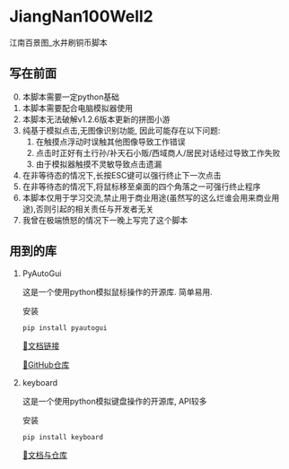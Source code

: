 # JiangNan100Well2
江南百景图_水井刷铜币脚本

## 写在前面

0. 本脚本需要一定python基础
1. 本脚本需要配合电脑模拟器使用
2. 本脚本无法破解v1.2.6版本更新的拼图小游
3. 纯基于模拟点击,无图像识别功能, 因此可能存在以下问题:
   1. 在触摸点浮动时误触其他图像导致工作错误
   2. 点击时正好有土行孙/补天石小贩/西域商人/居民对话经过导致工作失败
   3. 由于模拟器触摸不灵敏导致点击遗漏
4. 在非等待态的情况下,长按ESC键可以强行终止下一次点击
5.  在非等待态的情况下,将鼠标移至桌面的四个角落之一可强行终止程序
6. 本脚本仅用于学习交流,禁止用于商业用途(虽然写的这么烂谁会用来商业用途),否则引起的相关责任与开发者无关
7. 我曾在极端愤怒的情况下一晚上写完了这个脚本

## 用到的库

1. PyAutoGui 

   这是一个使用python模拟鼠标操作的开源库. 简单易用.

   安装

   ```
   pip install pyautogui
   ```

   [🔗文档链接](https://pyautogui.readthedocs.io/en/latest/)

   [🔗GitHub仓库](https://github.com/asweigart/pyautogui)

2. keyboard

   这是一个使用python模拟键盘操作的开源库, API较多

   安装

   ```
   pip install keyboard
   ```

   [🔗文档与仓库](https://github.com/boppreh/keyboard)